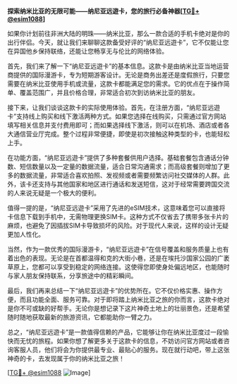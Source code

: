 **探索纳米比亚的无限可能——纳尼亚远遊卡，您的旅行必备神器[[TG💪+ @esim1088](https://t.me/s/esim1088)]**

如果你计划前往非洲大陆的明珠——纳米比亚，那么一款合适的手机卡绝对是你的出行伴侣。今天，就让我们来聊聊这款备受好评的“纳尼亚远遊卡”，它不仅能让您在异国他乡保持联络，还能让您畅享无与伦比的网络体验。

首先，我们来了解一下“纳尼亚远遊卡”的基本信息。这款卡是由纳米比亚当地运营商提供的国际漫游卡，专为短期游客设计。无论是商务出差还是度假旅行，只要您需要在纳米比亚使用手机或流量，这款卡都能满足您的需求。它的优点在于操作简单、覆盖范围广，并且价格合理，非常适合初次到访纳米比亚的朋友。

接下来，让我们谈谈这款卡的实际使用体验。首先，在注册方面，“纳尼亚远遊卡”支持线上购买和线下激活两种方式。如果您选择在线购买，只需通过官方网站填写相关信息并支付费用即可；而如果选择线下激活，则可以在机场、酒店或者各大通信营业厅完成。整个过程非常便捷，即使是初次接触这种类型的卡，也能轻松上手。

在功能方面，“纳尼亚远遊卡”提供了多种套餐供用户选择。基础套餐包含通话分钟数、短信数量以及一定量的数据流量，适合日常沟通需求；而高级套餐则增加了更多的数据流量，非常适合喜欢拍照、发视频或者需要频繁访问社交媒体的人群。此外，该卡还支持与其他国家和地区进行通话和发送短信，这对于经常需要跨国交流的人来说无疑是一个极大的便利。

值得一提的是，“纳尼亚远遊卡”采用了先进的eSIM技术，这意味着您可以直接将卡信息下载到手机中，无需物理更换SIM卡。这种方式不仅省去了携带多张卡片的麻烦，也避免了因插拔SIM卡导致损坏的风险。对于现代人来说，这样的设计无疑更加人性化。

当然，作为一款优秀的国际漫游卡，“纳尼亚远遊卡”在信号覆盖和服务质量上也有着出色的表现。无论是在首都温得和克的大街小巷，还是在埃托沙国家公园的广袤草原上，您都可以享受到稳定的网络连接。这使得您即使身处偏远地区，也能随时与家人朋友保持联系，分享旅途中的精彩瞬间。

最后，我们再来总结一下“纳尼亚远遊卡”的优势所在。它不仅价格实惠、操作方便，而且功能全面、服务可靠。对于即将踏上纳米比亚之旅的你而言，这款卡绝对是你不可或缺的好帮手。无论你是想记录下这片神奇土地上的壮丽景色，还是希望随时随地获取最新的旅游资讯，它都能助你一臂之力。

总之，“纳尼亚远遊卡”是一款值得信赖的产品，它能够让你在纳米比亚度过一段愉快而无忧的旅程。如果你想了解更多关于这款卡的信息，不妨访问官方网站或者咨询客服人员，他们将会为你提供最专业、最贴心的服务。现在就行动吧，带上这张神奇的卡，去发现属于你的纳米比亚之旅！

[[TG💪+ @esim1088](https://t.me/s/esim1088) ![Image](https://i.postimg.cc/4NQfJmqS/Snipaste-2025-05-13-00-14-12.png)]